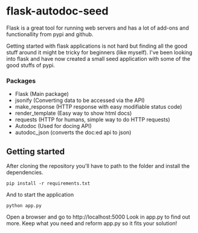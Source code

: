 # flask-autodoc-seed

Flask is a great tool for running web servers and has a lot of add-ons and functionallity from pypi and github.

Getting started with flask applications is not hard but finding all the good stuff around it
might be tricky for beginners (like myself). I've been looking into flask and have now created a small
seed application with some of the good stuffs of pypi. 

### Packages 
* Flask (Main package)
* jsonify (Converting data to be accessed via the API)
* make_response (HTTP response with easy modifiable status code)
* render_template (Easy way to show html docs)
* requests (HTTP for humans, simple way to do HTTP requests)
* Autodoc (Used for docing API)
* autodoc_json (converts the doc:ed api to json)

## Getting started

After cloning the repository you'll have to path to the folder
and install the dependencies.

``pip install -r requirements.txt``

And to start the application

``python app.py``

Open a browser and go to http://localhost:5000
Look in app.py to find out more. Keep what you need and reform app.py so it fits your solution! 
